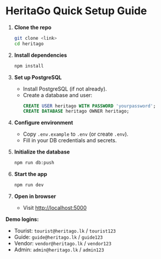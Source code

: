 # HeritaGo Quick Setup Guide

1. **Clone the repo**

   ```bash
   git clone <link>
   cd heritago
   ```

2. **Install dependencies**

   ```bash
   npm install
   ```

3. **Set up PostgreSQL**

   - Install PostgreSQL (if not already).
   - Create a database and user:
     ```sql
     CREATE USER heritago WITH PASSWORD 'yourpassword';
     CREATE DATABASE heritago OWNER heritago;
     ```

4. **Configure environment**

   - Copy `.env.example` to `.env` (or create `.env`).
   - Fill in your DB credentials and secrets.

5. **Initialize the database**

   ```bash
   npm run db:push
   ```

6. **Start the app**

   ```bash
   npm run dev
   ```

7. **Open in browser**
   - Visit [http://localhost:5000](http://localhost:5000)

**Demo logins:**

- Tourist: `tourist@heritago.lk` / `tourist123`
- Guide: `guide@heritago.lk` / `guide123`
- Vendor: `vendor@heritago.lk` / `vendor123`
- Admin: `admin@heritago.lk` / `admin123`
